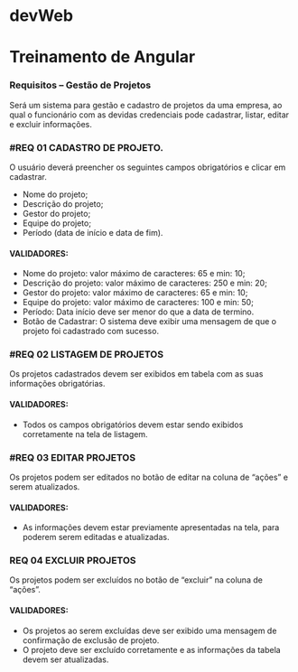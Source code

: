 # devWeb
<h1>Treinamento de Angular</h1>
<h3>Requisitos – Gestão de Projetos</h3> 
<p>Será um sistema para gestão e cadastro de projetos da uma empresa, ao qual o funcionário com as devidas credenciais pode cadastrar, listar, editar e excluir informações.</p>

<h3>#REQ 01 CADASTRO DE PROJETO.</h3>
<p>O usuário deverá preencher os seguintes campos obrigatórios e clicar em cadastrar.</p>
<ul>
<li>Nome do projeto;</li>
<li>Descrição do projeto;</li>
<li>Gestor do projeto;</li>
<li>Equipe do projeto;</li>
<li>Período (data de início e data de fim).</li>
</ul>

<h4>VALIDADORES:</h4>
<ul>
<li>Nome do projeto: valor máximo de caracteres: 65 e min: 10;
<li>Descrição do projeto: valor máximo de caracteres: 250 e min: 20;
<li>Gestor do projeto: valor máximo de caracteres: 65 e min: 10;
<li>Equipe do projeto: valor máximo de caracteres: 100 e min: 50;
<li>Período: Data início deve ser menor do que a data de termino.
<li>Botão de Cadastrar: O sistema deve exibir uma mensagem de que o projeto foi cadastrado com sucesso.
</ul>

<h3>#REQ 02 LISTAGEM DE PROJETOS</h3>
<p>Os projetos cadastrados devem ser exibidos em tabela com as suas informações obrigatórias.</p>

<h4>VALIDADORES:</h4>
<ul>
<li>Todos os campos obrigatórios devem estar sendo exibidos corretamente na tela de listagem. 
</ul>

<h3>#REQ 03 EDITAR PROJETOS </h3>
<p>Os projetos podem ser editados no botão de editar na coluna de “ações” e serem atualizados.</p>

<h4>VALIDADORES:</h4>
<ul>
<li>As informações devem estar previamente apresentadas na tela, para poderem serem editadas e atualizadas. 
</ul>

<h3>REQ 04 EXCLUIR PROJETOS</h3>
<p>Os projetos podem ser excluídos no botão de “excluir” na coluna de “ações”.</p>

<h4>VALIDADORES:</h4>
<ul>
<li> Os projetos ao serem excluídas deve ser exibido uma mensagem de confirmação de exclusão de projeto.
<li> O projeto deve ser excluído corretamente e as informações da tabela devem ser atualizadas.
</ul>
